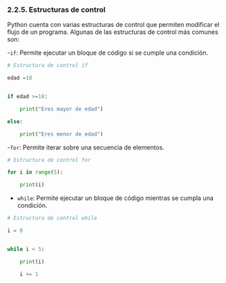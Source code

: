 ### 2.2.5. Estructuras de control

Python cuenta con varias estructuras de control que permiten modificar el flujo de un programa. Algunas de las estructuras de control más comunes son:

-`if`: Permite ejecutar un bloque de código si se cumple una condición.

```python
# Estructura de control if

edad =18


if edad >=18:

    print("Eres mayor de edad")

else:

    print("Eres menor de edad")

```

-`for`: Permite iterar sobre una secuencia de elementos.

```python
# Estructura de control for

for i in range(5):

    print(i)

```

- `while`: Permite ejecutar un bloque de código mientras se cumpla una condición.

```python
# Estructura de control while

i = 0


while i < 5:

    print(i)

    i += 1


```
